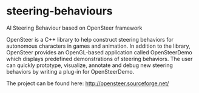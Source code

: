 # steering-behaviours
AI Steering Behaviour based on OpenSteer framework

OpenSteer is a C++ library to help construct steering behaviors for autonomous characters in games and animation. In addition to the library, OpenSteer provides an OpenGL-based application called OpenSteerDemo which displays predefined demonstrations of steering behaviors. The user can quickly prototype, visualize, annotate and debug new steering behaviors by writing a plug-in for OpenSteerDemo. 

The project can be found here: http://opensteer.sourceforge.net/

